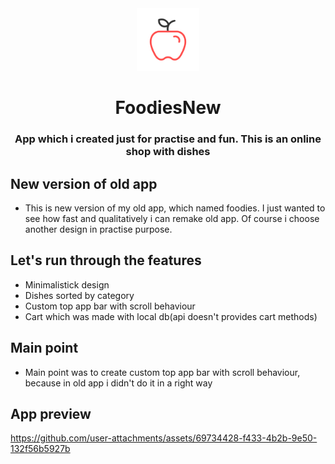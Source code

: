 <div align="center">

<img src="docs/app_icon.svg" width="100" height="100"/>

# FoodiesNew

### App which i created just for practise and fun. This is an online shop with dishes

</div>

## New version of old app
- This is new version of my old app, which named foodies. I just wanted to see how fast and qualitatively i can remake old app. Of course i choose another design in practise purpose.
## Let's run through the features
- Minimalistick design
- Dishes sorted by category
- Custom top app bar with scroll behaviour
- Cart which was made with local db(api doesn't provides cart methods)
## Main point
- Main point was to create custom top app bar with scroll behaviour, because in old app i didn't do it in a right way
## App preview
https://github.com/user-attachments/assets/69734428-f433-4b2b-9e50-132f56b5927b
